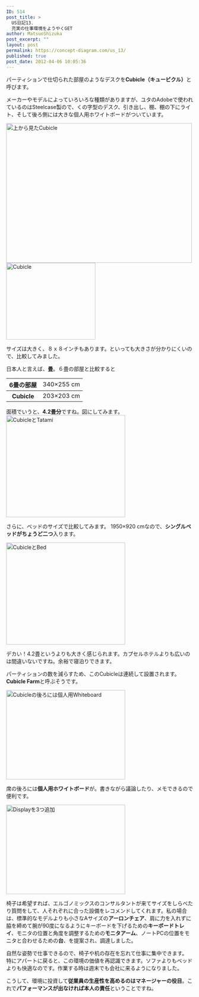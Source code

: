 ```yaml
---
ID: 514
post_title: >
  US日記13.
  充実の仕事環境をようやくGET
author: MatsuoShizuka
post_excerpt: ""
layout: post
permalink: https://concept-diagram.com/us_13/
published: true
post_date: 2012-04-06 10:05:36
---
```

パーティションで仕切られた部屋のようなデスクを<strong>Cubicle（キュービクル）</strong>と呼びます。

メーカーやモデルによっていろいろな種類がありますが、ユタのAdobeで使われているのはSteelcase製ので、くの字型のデスク、引き出し、棚、棚の下にライト、そして後ろ側には大きな個人用ホワイトボードがついています。

<a title="上から見たCubicle by mak00s, on Flickr" href="http://www.flickr.com/photos/27261559@N06/7042779981/"><img src="http://farm8.staticflickr.com/7275/7042779981_ce438bf81b.jpg" alt="上から見たCubicle" width="500" height="375" /></a> <img src="http://farm8.staticflickr.com/7276/6896672836_87f631dd93_m.jpg" alt="Cubicle" width="240" height="206" />

サイズは大きく、８ｘ８インチもあります。といっても大きさが分かりにくいので、比較してみました。

日本人と言えば、<strong>畳</strong>。６畳の部屋と比較すると
<table class="modernTable withHeader" cellspacing="1" cellpadding="1">
<tbody>
<tr>
<th>6畳の部屋</th>
<td>340×255 cm</td>
</tr>
</tbody>
<tbody>
<tr>
<th>Cubicle</th>
<td>203×203 cm</td>
</tr>
</tbody>
</table>
面積でいうと、<strong>4.2畳分</strong>ですね。図にしてみます。

<img src="http://farm6.staticflickr.com/5455/6896672848_1876fde589_n.jpg" alt="CubicleとTatami" width="320" height="274" />

さらに、ベッドのサイズで比較してみます。
1950×920 cmなので、<strong>シングルベッドがちょうど二つ</strong>入ります。

<img src="http://farm6.staticflickr.com/5448/7042767941_576bf4e13e_n.jpg" alt="CubicleとBed" width="320" height="274" />

デカい！4.2畳というよりも大きく感じられます。カプセルホテルよりも広いのは間違いないですね。余裕で寝泊りできます。

パーティションの数を減らすため、このCubicleは連続して設置されます。<strong>Cubicle Farm</strong>と呼ぶそうです。

<a title="Cubicleの後ろには個人用Whiteboard by mak00s, on Flickr" href="http://www.flickr.com/photos/27261559@N06/6896684628/"><img src="http://farm6.staticflickr.com/5330/6896684628_1bb28581d0_n.jpg" alt="Cubicleの後ろには個人用Whiteboard" width="320" height="240" /></a>

席の後ろには<strong>個人用ホワイトボード</strong>が。書きながら議論したり、メモできるので便利です。

<a title="Displayを3つ追加 by mak00s, on Flickr" href="http://www.flickr.com/photos/27261559@N06/7042779969/"><img src="http://farm8.staticflickr.com/7217/7042779969_1c5a3306f3_n.jpg" alt="Displayを3つ追加" width="320" height="240" /></a>

椅子は希望すれば、エルゴノミックスのコンサルタントが来てサイズをしらべたり質問をして、人それぞれに合った設備をレコメンドしてくれます。私の場合は、標準的なモデルよりも小さなAサイズの<strong>アーロンチェア</strong>、肩に力を入れずに脇を締めて腕が90度になるようにキーボードを下げるための<strong>キーボードトレイ</strong>、モニタの位置と角度を調整するための<strong>モニタアーム</strong>、ノートPCの位置をモニタと合わせるための<strong>台</strong>、を提案され、調達しました。

自然な姿勢で仕事できるので、椅子や机の存在を忘れて仕事に集中できます。 特にアパートに戻ると、この環境の価値を再認識できます。ソファよりもベッドよりも快適なのです。作業する時は週末でも会社に来るようになりました。

こうして、環境に投資して<strong>従業員の生産性を高めるのはマネージャーの役目</strong>。これで<strong>パフォーマンスが出なければ本人の責任</strong>ということですね。